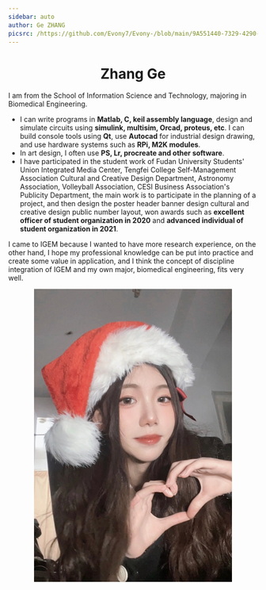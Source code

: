 ```yaml
---
sidebar: auto
author: Ge ZHANG
picsrc: /https://github.com/Evony7/Evony-/blob/main/9A551440-7329-4290-929D-027CA5DBE37D.jpeg?raw=true
---
```

# <center>Zhang Ge</center>
I am from the School of Information Science and Technology, majoring in Biomedical Engineering. 
- I can write programs in **Matlab, C, keil assembly language**, design and simulate circuits using **simulink, multisim, Orcad, proteus, etc**. I can build console tools using **Qt**, use **Autocad** for industrial design drawing, and use hardware systems such as **RPi, M2K modules**.
- In art design, I often use **PS, Lr, procreate and other software**.
- I have participated in the student work of Fudan University Students' Union Integrated Media Center, Tengfei College Self-Management Association Cultural and Creative Design Department, Astronomy Association, Volleyball Association, CESI Business Association's Publicity Department, the main work is to participate in the planning of a project, and then design the poster header banner design cultural and creative design public number layout, won awards such as **excellent officer of student organization in 2020** and **advanced individual of student organization in 2021**.

I came to IGEM because I wanted to have more research experience, on the other hand, I hope my professional knowledge can be put into practice and create some value in application, and I think the concept of discipline integration of IGEM and my own major, biomedical engineering, fits very well.

<div align=center><img src="https://github.com/Evony7/Evony-/blob/main/9A551440-7329-4290-929D-027CA5DBE37D.jpeg?raw=true" length="600" width="400">